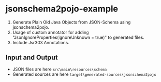 # jsonschema2pojo-example

1. Generate Plain Old Java Objects from JSON-Schema using jsonschema2pojo.
2. Usage of custom annotator for adding "JsonIgnoreProperties(ignoreUnknown = true)" to generated files.
3. Include Jsr303 Annotations.

## Input and Output
- JSON files are here `src\main\resources\schema`
- Generated sources are here `target\generated-sources\jsonschema2pojo`